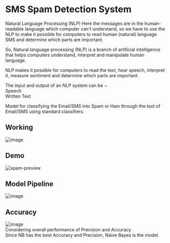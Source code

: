 
# SMS Spam Detection System
Natural Language Processing (NLP)
Here the messages are in the human-readable language which computer can't understand, so we have to use the NLP to make it possible for computers to read human (natural) language SMS and determine which parts are important.

So, Natural language processing (NLP) is a branch of artificial intelligence that helps computers understand, interpret and manipulate human language.

NLP makes it possible for computers to read the text, hear speech, interpret it, measure sentiment and determine which parts are important.

The input and output of an NLP system can be −  
Speech  
Written Text

Model for classifying the Email/SMS into Spam or Ham through the text of Email/SMS using standard classifiers.




## Working
![image](https://user-images.githubusercontent.com/62332164/174393761-49a5dac0-2078-45c3-9906-3542c2a7b985.png)
## Demo


![spam-preview](https://user-images.githubusercontent.com/62332164/174397915-21537455-8557-485f-89e1-f4073c4b0d06.gif)
## Model Pipeline
![image](https://user-images.githubusercontent.com/62332164/174395573-8c87ec10-5e15-44a1-a348-9b1cb4296292.png)
## Accuracy
![image](https://user-images.githubusercontent.com/62332164/174395859-166a08fa-8d13-442b-98bb-93ffe02dcf28.png)  
Considering overall performance of Precision and Accuracy  
Since NB has the best Accuracy and Precision, Naive Bayes is the model.